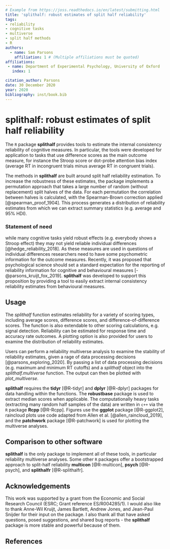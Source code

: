 ```yaml
---
# Example from https://joss.readthedocs.io/en/latest/submitting.html
title: 'splithalf: robust estimates of split half reliability'
tags:
- reliability
- cognitive tasks
- multiverse
- split half methods
- R
authors:
  - name: Sam Parsons
    affiliation: 1 # (Multiple affiliations must be quoted)
affiliations:
 - name: Department of Experimental Psychology, University of Oxford
   index: 1

citation_author: Parsons
date: 30 December 2020
year: 2020
bibliography: inst/book.bib
---
```


# splithalf: robust estimates of split half reliability

The `R` package **splithalf** provides tools to estimate the internal consistency reliability of cognitive measures. In particular, the tools were developed for application to tasks that use difference scores as the main outcome measure, for instance the Stroop score or dot-probe attention bias index (average RT in incongruent trials minus average RT in congruent trials). 

The methods in **splithalf** are built around split half reliability estimation. To increase the robustness of these estimates, the package implements a permutation approach that takes a large number of random (without replacement) split halves of the data. For each permutation the correlation between halves is calculated, with the Spearman-Brown correction applied [@spearman_proof_1904]. This process generates a distribution of reliability estimates from which we can extract summary statistics (e.g. average and 95% HDI).

### Statement of need

while many cognitive tasks yield robust effects (e.g. everybody shows a Stroop effect) they may not yield reliable individual differences [@hedge_reliability_2018]. As these measures are used in questions of individual differences researchers need to have some psychometric information for the outcome measures. Recently, it was proposed that psychological science should set a standard expectation for the reporting of reliability information for cognitive and behavioural measures [-@parsons_kruijt_fox_2019]. **splithalf** was developed to support this proposition by providing a tool to easily extract internal consistency reliability estimates from behavioural measures. 

## Usage

The _splithalf_ function estimates reliability for a variety of scoring types, including average scores, difference scores, and difference-of-difference scores. The function is also extendable to other scoring calculations, e.g. signal detection. Reliability can be estimated for response time and accuracy rate outcomes. A plotting option is also provided for users to examine the distribution of reliability estimates. 

Users can perform a reliability multiverse analysis to examine the stability of reliability estimates, given a rage of data processing decisions [@parsons_exploring_2020]. By passing a list of data processing decisions (e.g. maximum and minimum RT cutoffs) and a _splithalf_ object into the _splithalf.multiverse_ function. The output can then be plotted with _plot_multiverse_. 


**splithalf** requires the **tidyr** [@R-tidyr] and **dplyr** [@R-dplyr] packages for data handling within the functions. The **robustbase** package is used to extract median scores when applicable. The computationally heavy tasks (extracting many random half samples of the data) are written in `c++` via the `R` package **Rcpp** [@R-Rcpp]. Figures use the **ggplot** package [@R-ggplot2], raincloud plots use code adapted from Allen et al. [@allen_raincloud_2019], and the **patchwork** package [@R-patchwork] is used for plotting the multiverse analyses. 


## Comparison to other software

**splithalf** is the only package to implement all of these tools, in particular reliability multiverse analyses. Some other `R` packages offer a bootstrapped approach to split-half reliability **multicon** [@R-multicon], **psych** [@R-psych], and **splithalfr** [@R-splithalfr].


## Acknowledgements

This work was supported by a grant from the Economic and Social Research Council (ESRC; Grant reference ES/R004285/1). I would also like to thank Anne-Wil Kruijt, James Bartlett, Andrew Jones, and Jean-Paul Snijder for their input on the package. I also thank all that have asked questions, posed suggestions, and shared bug reports - the **splithalf** package is more stable and powerful because of them. 

## References
